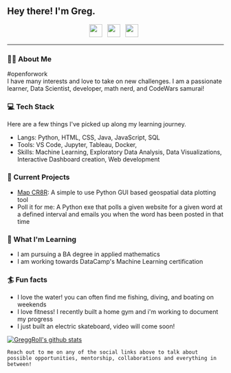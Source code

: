 ## Hey there! I'm Greg.

<p align='center'>
<a href="mailto:adamsg_53@gmail.com"><img height="30" src="https://raw.githubusercontent.com/iansmathew/iansmathew/master/assets/icon_email.png"></a>&nbsp;&nbsp;
<a href="https://www.linkedin.com/in/gregory-adams/"><img height="30" src="https://raw.githubusercontent.com/iansmathew/iansmathew/master/assets/icon_linkedin.png"></a>&nbsp;&nbsp;
<a href="https://twitter.com/AGregRoll"><img height="30" src="https://raw.githubusercontent.com/iansmathew/iansmathew/master/assets/icon_twitter.png"></a>&nbsp;&nbsp;
</p>

---

### 🙋‍♂ About Me

<p>
#openforwork<br>
I have many interests and love to take on new challenges. I am a passionate learner, Data Scientist, developer, math nerd, and CodeWars samurai!
</p>

### 💻 Tech Stack

<p>
Here are a few things I've picked up along my learning journey.
</p>

- Langs: Python, HTML, CSS, Java, JavaScript, SQL
- Tools: VS Code, Jupyter, Tableau, Docker, 
- Skills: Machine Learning, Exploratory Data Analysis, Data Visualizations, Interactive Dashboard creation, Web development

### 🚧 Current Projects

- [Map CR8R](https://github.com/GreggRoll/MapCR8R): A simple to use Python GUI based geospatial data plotting tool
- Poll it for me: A Python exe that polls a given website for a given word at a defined interval and emails you when the word has been posted in that time


### 🌱 What I'm Learning

- I am pursuing a BA degree in applied mathematics
- I am working towards DataCamp's Machine Learning certification

### 🏄 Fun facts

- I love the water! you can often find me fishing, diving, and boating on weekends
- I love fitness! I recently built a home gym and i'm working to document my progress
- I just built an electric skateboard, video will come soon!

[![GreggRoll's github stats](https://github-readme-stats.vercel.app/api?username=GreggRoll&theme=dark&show_icons=true)](https://github.com/GreggRoll)

`Reach out to me on any of the social links above to talk about possible opportunities, mentorship, collaborations and everything in between!`
